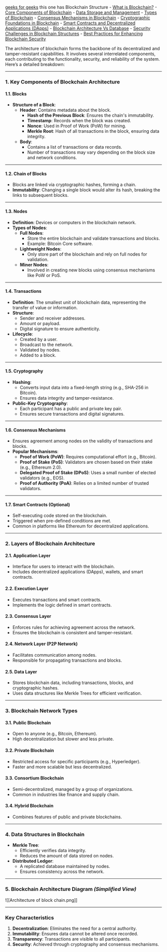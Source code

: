 [geeks for geeks](https://www.geeksforgeeks.org/blockchain-structure/)
	this one has
		Blockchain Structure
			- [What is Blockchain?](https://www.geeksforgeeks.org/blockchain-structure/#what-is-blockchain)
			- [Core Components of Blockchain](https://www.geeksforgeeks.org/blockchain-structure/#core-components-of-blockchain)
			- [Data Storage and Management](https://www.geeksforgeeks.org/blockchain-structure/#data-storage-and-management)
			- [Types of Blockchain](https://www.geeksforgeeks.org/blockchain-structure/#types-of-blockchain)
			- [Consensus Mechanisms in Blockchain](https://www.geeksforgeeks.org/blockchain-structure/#consensus-mechanisms-in-blockchain)
			- [Cryptographic Foundations in Blockchain](https://www.geeksforgeeks.org/blockchain-structure/#cryptographic-foundations-in-blockchain)
			- [Smart Contracts and Decentralized Applications (DApps)](https://www.geeksforgeeks.org/blockchain-structure/#smart-contracts-and-decentralized-applications-dapps)
			- [Blockchain Architecture Vs Database](https://www.geeksforgeeks.org/blockchain-structure/#blockchain-architecture-vs-database)
			- [Security Challenges in Blockchain Structures](https://www.geeksforgeeks.org/blockchain-structure/#security-challenges-in-blockchain-structures)
			- [Best Practices for Enhancing Blockchain Security](https://www.geeksforgeeks.org/blockchain-structure/#best-practices-for-enhancing-blockchain-security)


The architecture of blockchain forms the backbone of its decentralized and tamper-resistant capabilities. It involves several interrelated components, each contributing to the functionality, security, and reliability of the system. Here’s a detailed breakdown:

---

### **1. Key Components of Blockchain Architecture**

#### **1.1. Blocks**

- **Structure of a Block**:
    - **Header**: Contains metadata about the block.
        - **Hash of the Previous Block**: Ensures the chain's immutability.
        - **Timestamp**: Records when the block was created.
        - **Nonce**: Used in Proof of Work (PoW) for mining.
        - **Merkle Root**: Hash of all transactions in the block, ensuring data integrity.
    - **Body**:
        - Contains a list of transactions or data records.
        - Number of transactions may vary depending on the block size and network conditions.

---

#### **1.2. Chain of Blocks**

- Blocks are linked via cryptographic hashes, forming a chain.
- **Immutability**: Changing a single block would alter its hash, breaking the links to subsequent blocks.

---

#### **1.3. Nodes**

- **Definition**: Devices or computers in the blockchain network.
- **Types of Nodes**:
    - **Full Nodes**:
        - Store the entire blockchain and validate transactions and blocks.
        - Example: Bitcoin Core software.
    - **Lightweight Nodes**:
        - Only store part of the blockchain and rely on full nodes for validation.
    - **Miner Nodes**:
        - Involved in creating new blocks using consensus mechanisms like PoW or PoS.

---

#### **1.4. Transactions**

- **Definition**: The smallest unit of blockchain data, representing the transfer of value or information.
- **Structure**:
    - Sender and receiver addresses.
    - Amount or payload.
    - Digital signature to ensure authenticity.
- **Lifecycle**:
    - Created by a user.
    - Broadcast to the network.
    - Validated by nodes.
    - Added to a block.

---

#### **1.5. Cryptography**

- **Hashing**:
    - Converts input data into a fixed-length string (e.g., SHA-256 in Bitcoin).
    - Ensures data integrity and tamper-resistance.
- **Public-Key Cryptography**:
    - Each participant has a public and private key pair.
    - Ensures secure transactions and digital signatures.

---

#### **1.6. Consensus Mechanisms**

- Ensures agreement among nodes on the validity of transactions and blocks.
- **Popular Mechanisms**:
    - **Proof of Work (PoW)**: Requires computational effort (e.g., Bitcoin).
    - **Proof of Stake (PoS)**: Validators are chosen based on their stake (e.g., Ethereum 2.0).
    - **Delegated Proof of Stake (DPoS)**: Uses a small number of elected validators (e.g., EOS).
    - **Proof of Authority (PoA)**: Relies on a limited number of trusted validators.

---

#### **1.7. Smart Contracts (Optional)**

- Self-executing code stored on the blockchain.
- Triggered when pre-defined conditions are met.
- Common in platforms like Ethereum for decentralized applications.

---

### **2. Layers of Blockchain Architecture**

#### **2.1. Application Layer**

- Interface for users to interact with the blockchain.
- Includes decentralized applications (DApps), wallets, and smart contracts.

#### **2.2. Execution Layer**

- Executes transactions and smart contracts.
- Implements the logic defined in smart contracts.

#### **2.3. Consensus Layer**

- Enforces rules for achieving agreement across the network.
- Ensures the blockchain is consistent and tamper-resistant.

#### **2.4. Network Layer (P2P Network)**

- Facilitates communication among nodes.
- Responsible for propagating transactions and blocks.

#### **2.5. Data Layer**

- Stores blockchain data, including transactions, blocks, and cryptographic hashes.
- Uses data structures like Merkle Trees for efficient verification.

---

### **3. Blockchain Network Types**

#### **3.1. Public Blockchain**

- Open to anyone (e.g., Bitcoin, Ethereum).
- High decentralization but slower and less private.

#### **3.2. Private Blockchain**

- Restricted access for specific participants (e.g., Hyperledger).
- Faster and more scalable but less decentralized.

#### **3.3. Consortium Blockchain**

- Semi-decentralized, managed by a group of organizations.
- Common in industries like finance and supply chain.

#### **3.4. Hybrid Blockchain**

- Combines features of public and private blockchains.

---

### **4. Data Structures in Blockchain**

- **Merkle Tree**:
    - Efficiently verifies data integrity.
    - Reduces the amount of data stored on nodes.
- **Distributed Ledger**:
    - A replicated database maintained by nodes.
    - Ensures consistency across the network.

---

### **5. Blockchain Architecture Diagram** _(Simplified View)_

![[Architecture of block chain.png]]

---

### **Key Characteristics**

1. **Decentralization**: Eliminates the need for a central authority.
2. **Immutability**: Ensures data cannot be altered once recorded.
3. **Transparency**: Transactions are visible to all participants.
4. **Security**: Achieved through cryptography and consensus mechanisms.